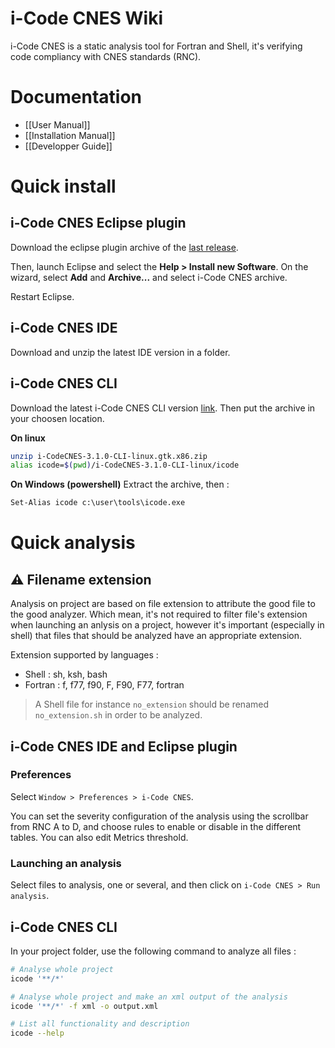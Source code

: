 # i-Code CNES Wiki

i-Code CNES is a static analysis tool for Fortran and Shell, it's verifying code compliancy with CNES standards (RNC). 

# Documentation
* [[User Manual]]
* [[Installation Manual]]
* [[Developper Guide]]

# Quick install 
## i-Code CNES Eclipse plugin 
Download the eclipse plugin archive of the [last release](https://github.com/lequal/i-CodeCNES/releases). 

Then, launch Eclipse and select the **Help > Install new Software**. On the wizard, select **Add** and **Archive...** and select i-Code CNES archive.

Restart Eclipse.

## i-Code CNES IDE

Download and unzip the latest IDE version in a folder.

## i-Code CNES CLI
Download the latest i-Code CNES CLI version [link](https://github.com/lequal/i-CodeCNES/releases). Then put the archive in your choosen location.

**On linux**
```sh
unzip i-CodeCNES-3.1.0-CLI-linux.gtk.x86.zip
alias icode=$(pwd)/i-CodeCNES-3.1.0-CLI-linux/icode
``` 

**On Windows (powershell)**
Extract the archive, then : 
```ps
Set-Alias icode c:\user\tools\icode.exe
```

# Quick analysis
## ⚠️ Filename extension
Analysis on project are based on file extension to attribute the good file to the good analyzer. Which mean, it's not required to filter file's extension when launching an anlysis on a project, however it's important (especially in shell) that files that should be analyzed have an appropriate extension.

Extension supported by languages : 
* Shell : sh, ksh, bash
* Fortran : f, f77, f90, F, F90, F77, fortran

> A Shell file for instance `no_extension` should be renamed `no_extension.sh` in order to be analyzed.

## i-Code CNES IDE and Eclipse plugin
### Preferences
Select `Window > Preferences > i-Code CNES`.

You can set the severity configuration of the analysis using the scrollbar from RNC A to D, and choose rules to enable or disable in the different tables. You can also edit Metrics threshold.

### Launching an analysis
Select files to analysis, one or several, and then click on `i-Code CNES > Run analysis`.
## i-Code CNES CLI

In your project folder, use the following command to analyze all files : 
```sh
# Analyse whole project
icode '**/*'

# Analyse whole project and make an xml output of the analysis
icode '**/*' -f xml -o output.xml

# List all functionality and description
icode --help
```


